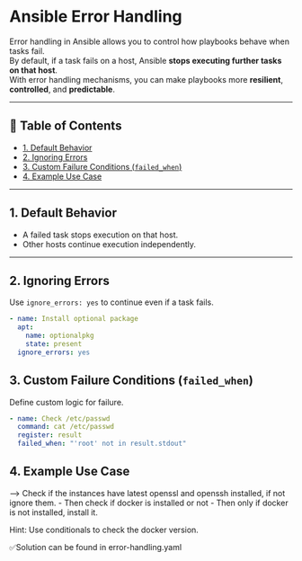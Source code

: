 # Ansible Error Handling

Error handling in Ansible allows you to control how playbooks behave when tasks fail.  
By default, if a task fails on a host, Ansible **stops executing further tasks on that host**.  
With error handling mechanisms, you can make playbooks more **resilient**, **controlled**, and **predictable**.

---

## 📑 Table of Contents
- [1. Default Behavior](#1-default-behavior)
- [2. Ignoring Errors](#2-ignoring-errors)
- [3. Custom Failure Conditions (`failed_when`)](#3-custom-failure-conditions-failed_when)
- [4. Example Use Case](#4-example-use-case)
---

## 1. Default Behavior
- A failed task stops execution on that host.
- Other hosts continue execution independently.

---

## 2. Ignoring Errors
Use `ignore_errors: yes` to continue even if a task fails.

```yaml
- name: Install optional package
  apt:
    name: optionalpkg
    state: present
  ignore_errors: yes
```

## 3. Custom Failure Conditions (`failed_when`)
Define custom logic for failure.

```yaml
- name: Check /etc/passwd
  command: cat /etc/passwd
  register: result
  failed_when: "'root' not in result.stdout"
```

## 4. Example Use Case
--&gt; Check if the instances have latest openssl and openssh installed, if not ignore them.
    - Then check if docker is installed or not
    - Then only if docker is not installed, install it.

Hint: Use conditionals to check the docker version.

✅Solution can be found in error-handling.yaml
